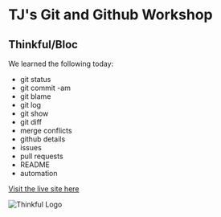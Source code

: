 # TJ's Git and Github Workshop
## Thinkful/Bloc

We learned the following today:
- git status
- git commit -am
- git blame
- git log
- git show
- git diff
- merge conflicts
- github details
- issues
- pull requests
- README
- automation

[Visit the live site here](https://tjstalcup.github.io/git-and-github-oct-25-2018/)

![Thinkful Logo](https://tf-assets-prod.s3.amazonaws.com/splash/press/thinkful_logo_black.png)